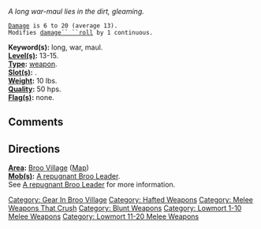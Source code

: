*A long war-maul lies in the dirt, gleaming.*

[`Damage`](Melee_Weapon_Values.md "wikilink")` is 6 to 20 (average 13).`  
`Modifies `[`damage`` ``roll`](Damage_Roll.md "wikilink")` by 1 continuous.`

**Keyword(s):** long, war, maul.  
**[Level(s)](Object_Level.md "wikilink"):** 13-15.  
**[Type](:Category:_Object_Types.md "wikilink"):**
[weapon](:Category:_Melee_Weapons.md "wikilink").  
**[Slot(s)](Object_Slots.md "wikilink"):** <wielded>.  
**[Weight](Object_Weight.md "wikilink"):** 10 lbs.  
**[Quality](Object_Quality.md "wikilink"):** 50 hps.  
**[Flag(s)](:Category:_Object_Flags.md "wikilink"):** none.  

## Comments

## Directions

**[Area](:Category:_Areas.md "wikilink"):** [Broo
Village](:Category:_Broo_Village.md "wikilink")
([Map](Broo_Village_Map.md "wikilink"))  
**[Mob(s)](:Category:_Mobs.md "wikilink"):** [A repugnant Broo
Leader](Repugnant_Broo_Leader.md "wikilink").  
See [A repugnant Broo Leader](Repugnant_Broo_Leader.md "wikilink") for
more information.  

[Category: Gear In Broo
Village](Category:_Gear_In_Broo_Village "wikilink") [Category: Hafted
Weapons](Category:_Hafted_Weapons "wikilink") [Category: Melee Weapons
That Crush](Category:_Melee_Weapons_That_Crush "wikilink") [Category:
Blunt Weapons](Category:_Blunt_Weapons "wikilink") [Category: Lowmort
1-10 Melee Weapons](Category:_Lowmort_1-10_Melee_Weapons "wikilink")
[Category: Lowmort 11-20 Melee
Weapons](Category:_Lowmort_11-20_Melee_Weapons "wikilink")
